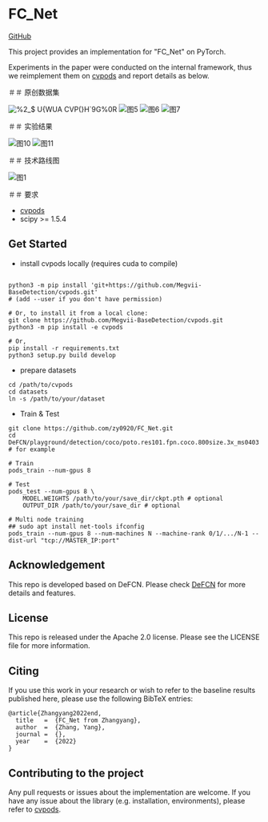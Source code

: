 # FC_Net

[GitHub](https://github.com/zy0920/FC_Net)

This project provides an implementation for "FC_Net" on PyTorch.

Experiments in the paper were conducted on the internal framework, thus we reimplement them on [cvpods](https://github.com/Megvii-BaseDetection/cvpods) and report details as below.

＃＃ 原创数据集

![%2_$ U{WUA CVP(}H`9G%0R](https://user-images.githubusercontent.com/102900203/166199452-1dcbd0e6-a268-42c7-9c9c-e8450b2f6a88.png)
![图5](https://user-images.githubusercontent.com/102900203/166203478-900a4f2e-e92e-4f35-a517-0ee12d7f0528.png)
![图6](https://user-images.githubusercontent.com/102900203/166203493-2a7c4956-4ee8-4a50-ac97-c6bdce079932.png)
![图7](https://user-images.githubusercontent.com/102900203/166203446-cfabc365-641c-477e-90f1-d37dee058cdc.png)

＃＃ 实验结果

![图10](https://user-images.githubusercontent.com/102900203/166203568-b36ea005-a0a5-4f18-9bbb-b549be5fc3e1.png)
![图11](https://user-images.githubusercontent.com/102900203/166203579-1b8c8c98-d911-45b3-99f2-d77d7396a79d.png)

＃＃ 技术路线图

![图1](https://user-images.githubusercontent.com/102900203/166203671-9b62124a-5b25-4d21-8f2a-a69b28a4c43f.png)

＃＃ 要求
* [cvpods](https://github.com/Megvii-BaseDetection/cvpods)
* scipy >= 1.5.4

## Get Started

* install cvpods locally (requires cuda to compile)
```shell

python3 -m pip install 'git+https://github.com/Megvii-BaseDetection/cvpods.git'
# (add --user if you don't have permission)

# Or, to install it from a local clone:
git clone https://github.com/Megvii-BaseDetection/cvpods.git
python3 -m pip install -e cvpods

# Or,
pip install -r requirements.txt
python3 setup.py build develop
```

* prepare datasets
```shell
cd /path/to/cvpods
cd datasets
ln -s /path/to/your/dataset
```

* Train & Test
```shell
git clone https://github.com/zy0920/FC_Net.git
cd DeFCN/playground/detection/coco/poto.res101.fpn.coco.800size.3x_ms0403  # for example

# Train
pods_train --num-gpus 8

# Test
pods_test --num-gpus 8 \
    MODEL.WEIGHTS /path/to/your/save_dir/ckpt.pth # optional
    OUTPUT_DIR /path/to/your/save_dir # optional

# Multi node training
## sudo apt install net-tools ifconfig
pods_train --num-gpus 8 --num-machines N --machine-rank 0/1/.../N-1 --dist-url "tcp://MASTER_IP:port"

```

## Acknowledgement
This repo is developed based on DeFCN. Please check [DeFCN](https://github.com/Megvii-BaseDetection/DeFCN) for more details and features.

## License
This repo is released under the Apache 2.0 license. Please see the LICENSE file for more information.

## Citing
If you use this work in your research or wish to refer to the baseline results published here, please use the following BibTeX entries:
```
@article{Zhangyang2022end,
  title   =  {FC_Net from Zhangyang},
  author  =  {Zhang, Yang},
  journal =  {},
  year    =  {2022}
}
```

## Contributing to the project
Any pull requests or issues about the implementation are welcome. If you have any issue about the library (e.g. installation, environments), please refer to [cvpods](https://github.com/Megvii-BaseDetection/cvpods).
